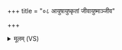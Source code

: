 +++
title = "०८ आयुषायुष्कृतां जीवायुष्माञ्जीव"

+++
<details><summary>मूलम् (VS)</summary>

आयु॑षायु॒ष्कृतां॑ जी॒वायु॑ष्माञ्जीव॒ मा मृ॑थाः।  
प्रा॒णेना॑त्म॒न्वतां॑ जीव मा मृ॒त्योरुद॑गा॒ वश॑म् ॥
</details>